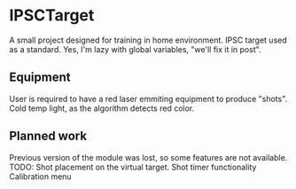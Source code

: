 # IPSCTarget
A small project designed for training in home environment. IPSC target used as a standard.
Yes, I'm lazy with global variables, "we'll fix it in post".

## Equipment
User is required to have a red laser emmiting equipment to produce "shots".
Cold temp light, as the algorithm detects red color.

## Planned work
Previous version of the module was lost, so some features are not available.
TODO:
Shot placement on the virtual target.
Shot timer functionality
Calibration menu